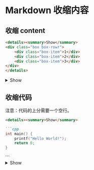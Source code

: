 # Markdown 收缩内容

## 收缩 content

```markdown
<details><summary>Show</summary>
<div class="box box-rowr">
	<div class="box-item">1</div>
	<div class="box-item">2</div>
	<div class="box-item">3</div>
</div>
</details>
```

<details><summary>Show</summary>
<div class="box box-rowr">
	<div class="box-item">1</div>
	<div class="box-item">2</div>
	<div class="box-item">3</div>
</div>
</details>

## 收缩代码

注意：代码的上分需要一个空行。

```markdown
<details><summary>Show</summary>

```cpp
int main() {
	printf("Hello World!");
	return 0;
}
```
</details>
```

<details><summary>Show</summary>

```cpp
int main() {
	printf("Hello World!");
	return 0;
}
```
</details>
